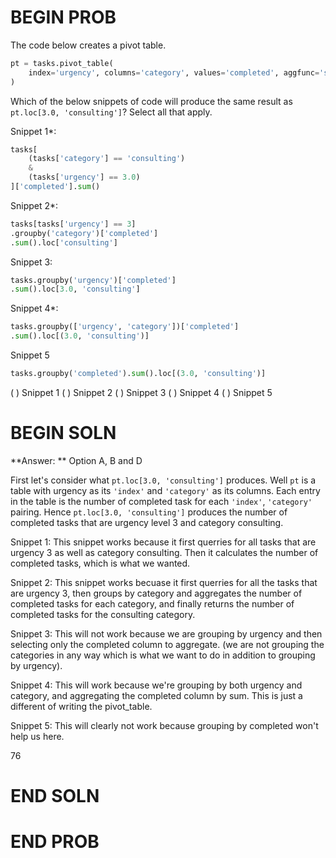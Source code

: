 # BEGIN PROB

The code below creates a pivot table.

```py
pt = tasks.pivot_table(
    index='urgency', columns='category', values='completed', aggfunc='sum'
)
```

Which of the below snippets of code will produce the same result as `pt.loc[3.0, 'consulting']`? Select all that apply.

Snippet 1*:
```py
tasks[
    (tasks['category'] == 'consulting')
    &
    (tasks['urgency'] == 3.0)
]['completed'].sum()
```

Snippet 2*:
```py
tasks[tasks['urgency'] == 3]
.groupby('category')['completed']
.sum().loc['consulting']
```

Snippet 3:
```py
tasks.groupby('urgency')['completed']
.sum().loc[3.0, 'consulting']
```

Snippet 4*:
```py
tasks.groupby(['urgency', 'category'])['completed']
.sum().loc[(3.0, 'consulting')]
```

Snippet 5
```py
tasks.groupby('completed').sum().loc[(3.0, 'consulting')]
```

( ) Snippet 1 
( ) Snippet 2
( ) Snippet 3
( ) Snippet 4
( ) Snippet 5

# BEGIN SOLN

**Answer: ** Option A, B and D

First let's consider what `pt.loc[3.0, 'consulting']` produces. Well `pt` is a table with urgency as its `'index'` and `'category'` as its columns. Each entry in the table is the number of completed task for each `'index'`, `'category'` pairing. Hence `pt.loc[3.0, 'consulting']` produces the number of completed tasks that are urgency level 3 and category consulting.

Snippet 1: This snippet works because it first querries for all tasks that are urgency 3 as well as category consulting. Then it calculates the number of completed tasks, which is what we wanted.

Snippet 2: This snippet works becuase it first querries for all the tasks that are urgency 3, then groups by category and aggregates the number of completed tasks for each category, and finally returns the number of completed tasks for the consulting category.

Snippet 3: This will not work because we are grouping by urgency and then selecting only the completed column to aggregate. (we are not grouping the categories in any way which is what we want to do in addition to grouping by urgency).

Snippet 4: This will work because we're grouping by both urgency and category, and aggregating the completed column by sum. This is just a different of writing the pivot_table.

Snippet 5: This will clearly not work because grouping by completed won't help us here.

<average>76</average>

# END SOLN

# END PROB